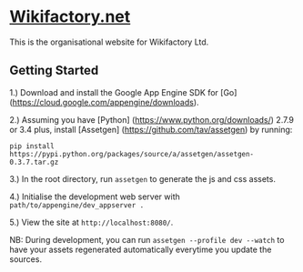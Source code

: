 # [Wikifactory.net](http://wikifactory.net)

This is the organisational website for Wikifactory Ltd.

## Getting Started

1.) Download and install the Google App Engine SDK for [Go] (https://cloud.google.com/appengine/downloads).

2.) Assuming you have [Python] (https://www.python.org/downloads/) 2.7.9 or 3.4 plus, install [Assetgen] (https://github.com/tav/assetgen) by running: 

    pip install https://pypi.python.org/packages/source/a/assetgen/assetgen-0.3.7.tar.gz

3.) In the root directory, run `assetgen` to generate the js and css assets.

4.) Initialise the development web server with `path/to/appengine/dev_appserver .`

5.) View the site at `http://localhost:8080/`.

NB: During development, you can run `assetgen --profile dev --watch` to have your assets regenerated automatically everytime you update the sources.
